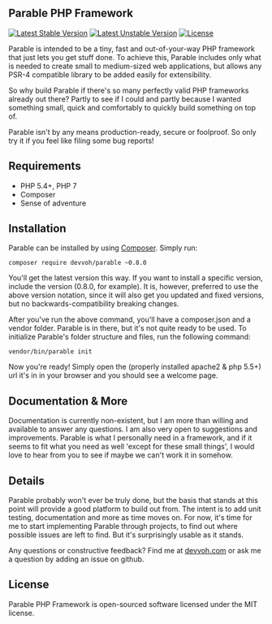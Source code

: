 ## Parable PHP Framework

[![Latest Stable Version](https://poser.pugx.org/devvoh/parable/v/stable)](https://packagist.org/packages/devvoh/parable)
[![Latest Unstable Version](https://poser.pugx.org/devvoh/parable/v/unstable)](https://packagist.org/packages/devvoh/parable)
[![License](https://poser.pugx.org/devvoh/parable/license)](https://packagist.org/packages/devvoh/parable)

Parable is intended to be a tiny, fast and out-of-your-way PHP framework that just lets you get stuff done. To achieve 
this, Parable includes only what is needed to create small to medium-sized web applications, but allows any PSR-4 
compatible library to be added easily for extensibility.

So why build Parable if there's so many perfectly valid PHP frameworks already out there? Partly to see if I could and
partly because I wanted something small, quick and comfortably to quickly build something on top of.

Parable isn't by any means production-ready, secure or foolproof. So only try it if you feel like filing some bug reports!

## Requirements

- PHP 5.4+, PHP 7
- Composer
- Sense of adventure

## Installation

Parable can be installed by using [Composer](http://getcomposer.org/). Simply run:

`composer require devvoh/parable ~0.8.0`

You'll get the latest version this way. If you want to install a specific version, include the version (0.8.0, for example). 
It is, however, preferred to use the above version notation, since it will also get you updated and fixed versions, but no
backwards-compatibility breaking changes.

After you've run the above command, you'll have a composer.json and a vendor folder. Parable is in there, but it's not
quite ready to be used. To initialize Parable's folder structure and files, run the following command:

`vendor/bin/parable init`

Now you're ready! Simply open the (properly installed apache2 & php 5.5+) url it's in in your browser and you should
see a welcome page.

## Documentation & More

Documentation is currently non-existent, but I am more than willing and available to answer any questions. I am also very
open to suggestions and improvements. Parable is what I personally need in a framework, and if it seems to fit what you
need as well 'except for these small things', I would love to hear from you to see if maybe we can't work it in somehow.

## Details

Parable probably won't ever be truly done, but the basis that stands at this point will provide a good platform to build out
from. The intent is to add unit testing, documentation and more as time moves on. For now, it's time for me to start
implementing Parable through projects, to find out where possible issues are left to find. But it's surprisingly
usable as it stands.

Any questions or constructive feedback? Find me at [devvoh.com](http://devvoh.com) or ask me a question by adding an 
issue on github.

## License

Parable PHP Framework is open-sourced software licensed under the MIT license.
